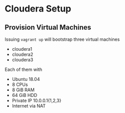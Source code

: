 # Cloudera Setup

## Provision Virtual Machines

Issuing `vagrant up` will bootstrap three virtual machines

- cloudera1
- cloudera2
- cloudera3

Each of them with

- Ubuntu 18.04
- 8 CPUs
- 8 GiB RAM
- 64 GiB HDD
- Private IP 10.0.0.1{1,2,3}
- Internet via NAT
